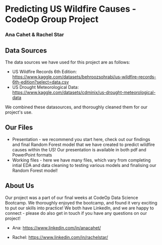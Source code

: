 # Predicting US Wildfire Causes - CodeOp Group Project
### Ana Cahet & Rachel Star

## Data Sources
The data sources we have used for this project are as follows:
* US Wildfire Records 6th Edition: https://www.kaggle.com/datasets/behroozsohrabi/us-wildfire-records-6th-edition?select=data.csv
* US Drought Meteorological Data: https://www.kaggle.com/datasets/cdminix/us-drought-meteorological-data 

We combined these datasources, and thoroughly cleaned them for our project's use.

## Our Files
* Presentation - we recommend you start here, check out our findings and final Random Forest model that we have created to predict wildfire causes within the US! Our presentation is available in both pdf and PowerPoint formats
* Working files - here we have many files, which vary from completing intial EDA and data cleaning to testing various models and finalising our Random Forest model!


## About Us
Our project was a part of our final weeks at CodeOp Data Science Bootcamp. We thoroughly enjoyed the bootcamp, and found it very exciting to put our skills into practice!
We both have LinkedIn, and we are happy to connect - please do also get in touch if you have any questions on our project!

* Ana: https://www.linkedin.com/in/anacahet/ 

* Rachel: https://www.linkedin.com/in/rachelstar/
